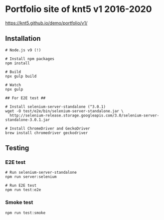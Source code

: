 # Portfolio site of knt5 v1 2016-2020 

https://knt5.github.io/demo/portfolio/v1/

## Installation

```
# Node.js v9 (!)

# Install npm packages
npm install

# Build
npx gulp build

# Watch
npx gulp

## For E2E test ##

# Install selenium-server-standalone (^3.0.1)
wget -O test/e2e/bin/selenium-server-standalone.jar \
  http://selenium-release.storage.googleapis.com/3.0/selenium-server-standalone-3.0.1.jar

# Install ChromeDriver and GeckoDriver
brew install chromedriver geckodriver
```

## Testing

### E2E test

```
# Run selenium-server-standalone
npm run server:selenium

# Run E2E test
npm run test:e2e
```

### Smoke test

```
npm run test:smoke
```
